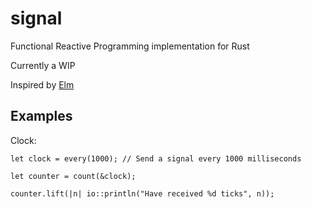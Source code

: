 signal
======

Functional Reactive Programming implementation for Rust

Currently a WIP

Inspired by [Elm](http://elm-lang.org/)

Examples
--------

Clock:
```
let clock = every(1000); // Send a signal every 1000 milliseconds

let counter = count(&clock);

counter.lift(|n| io::println("Have received %d ticks", n));
```
